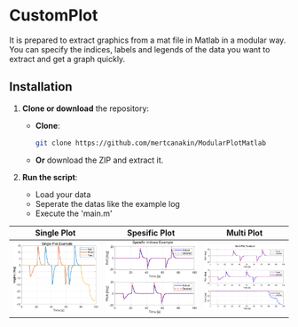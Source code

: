 # CustomPlot

It is prepared to extract graphics from a mat file in Matlab in a modular way. You can specify the indices, labels and legends of the data you want to extract and get a graph quickly.

## Installation  

1. **Clone or download** the repository:  
   - **Clone**:  
     ```bash
     git clone https://github.com/mertcanakin/ModularPlotMatlab
     ```  
   - **Or** download the ZIP and extract it.  

2. **Run the script**:  
   - Load your data
   - Seperate the datas like the example log
   - Execute the 'main.m'
   
| Single Plot | Spesific Plot | Multi Plot|
|--------------------------|--------------------------| --------------------|
| ![Single Plot](figures/SinglePlot.png) | ![Spesific Plot](figures/SpesificPlot.png) | ![Multi Plot](figures/MultiPlot.png) |

